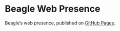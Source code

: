 # Beagle Web Presence

Beagle’s web presence, published on [GitHub Pages](https://jGleitz.github.io/Beagle/branches/better-generated-build).